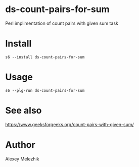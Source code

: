 # ds-count-pairs-for-sum

Perl implimentation of count pairs with given sum task

# Install

    s6 --install ds-count-pairs-for-sum

# Usage

    s6 --plg-run ds-count-pairs-for-sum

# See also

https://www.geeksforgeeks.org/count-pairs-with-given-sum/

# Author

Alexey Melezhik

